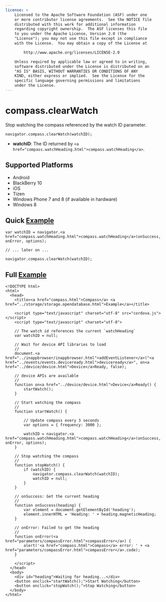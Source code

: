 ```yaml
---
license: >
    Licensed to the Apache Software Foundation (ASF) under one
    or more contributor license agreements.  See the NOTICE file
    distributed with this work for additional information
    regarding copyright ownership.  The ASF licenses this file
    to you under the Apache License, Version 2.0 (the
    "License"); you may not use this file except in compliance
    with the License.  You may obtain a copy of the License at

        http://www.apache.org/licenses/LICENSE-2.0

    Unless required by applicable law or agreed to in writing,
    software distributed under the License is distributed on an
    "AS IS" BASIS, WITHOUT WARRANTIES OR CONDITIONS OF ANY
    KIND, either express or implied.  See the License for the
    specific language governing permissions and limitations
    under the License.
---
```


# compass.clearWatch

Stop watching the compass referenced by the watch ID parameter.

    navigator.compass.clearWatch(watchID);

- __watchID__: The ID returned by `<a href="compass.watchHeading.html">compass.watchHeading</a>`.

## Supported Platforms

- Android
- BlackBerry 10
- iOS
- Tizen
- Windows Phone 7 and 8 (if available in hardware)
- Windows 8

## Quick <a href="../storage/storage.opendatabase.html">Example</a>

    var watchID = navigator.<a href="compass.watchHeading.html">compass.watchHeading</a>(onSuccess, onError, options);

    // ... later on ...

    navigator.compass.clearWatch(watchID);

## Full <a href="../storage/storage.opendatabase.html">Example</a>

    <!DOCTYPE html>
    <html>
      <head>
        <title><a href="compass.html">Compass</a> <a href="../storage/storage.opendatabase.html">Example</a></title>

        <script type="text/javascript" charset="utf-8" src="cordova.js"></script>
        <script type="text/javascript" charset="utf-8">

        // The watch id references the current `watchHeading`
        var watchID = null;

        // Wait for device API libraries to load
        //
        document.<a href="../inappbrowser/inappbrowser.html">addEventListener</a>("<a href="../events/events.deviceready.html">deviceready</a>", on<a href="../device/device.html">Device</a>Ready, false);

        // device APIs are available
        //
        function on<a href="../device/device.html">Device</a>Ready() {
            startWatch();
        }

        // Start watching the compass
        //
        function startWatch() {

            // Update compass every 3 seconds
            var options = { frequency: 3000 };

            watchID = navigator.<a href="compass.watchHeading.html">compass.watchHeading</a>(onSuccess, onError, options);
        }

        // Stop watching the compass
        //
        function stopWatch() {
            if (watchID) {
                navigator.compass.clearWatch(watchID);
                watchID = null;
            }
        }

        // onSuccess: Get the current heading
        //
        function onSuccess(heading) {
            var element = document.getElementById('heading');
            element.innerHTML = 'Heading: ' + heading.magneticHeading;
        }

        // onError: Failed to get the heading
        //
        function onError(<a href="parameters/compassError.html">compassError</a>) {
            alert('<a href="compass.html">Compass</a> error: ' + <a href="parameters/compassError.html">compassError</a>.code);
        }

        </script>
      </head>
      <body>
        <div id="heading">Waiting for heading...</div>
        <button onclick="startWatch();">Start Watching</button>
        <button onclick="stopWatch();">Stop Watching</button>
      </body>
    </html>
